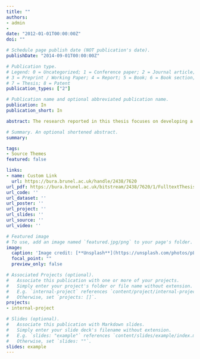 ```yaml
---
title: ""
authors:
- admin
- 
date: "2012-01-01T00:00:00Z"
doi: ""

# Schedule page publish date (NOT publication's date).
publishDate: "2014-09-01T00:00:00Z"

# Publication type.
# Legend: 0 = Uncategorized; 1 = Conference paper; 2 = Journal article;
# 3 = Preprint / Working Paper; 4 = Report; 5 = Book; 6 = Book section;
# 7 = Thesis; 8 = Patent
publication_types: ["2"]

# Publication name and optional abbreviated publication name.
publication: In 
publication_short: In 

abstract: The research reported in this thesis focuses on developing a framework for game design to protect computer users against phishing attacks. A comprehensive literature review was conducted to understand the research domain, support the proposed research work and identify the research gap to fulfil the contribution to knowledge. Two studies and one theoretical design were carried out to achieve the aim of this research reported in this thesis. A quantitative approach was used in the first study while engaging both quantitative and qualitative approaches in the second study. The first study reported in this thesis was focused to investigate the key elements that should be addressed in the game design framework to avoid phishing attacks. The proposed game design framework was aimed to enhance the user avoidance behaviour through motivation to thwart phishing attack. The results of this study revealed that perceived threat, safeguard effectiveness, safeguard cost, self-efficacy, perceived severity and perceived susceptibility elements should be incorporated into the game design framework for computer users to avoid phishing attacks through their motivation. The theoretical design approach was focused on designing a mobile game to educate computer users against phishing attacks. The elements of the framework were addressed in the mobile game design context. The main objective of the proposed mobile game design was to teach users how to identify phishing website addresses (URLs), which is one of many ways of identifying a phishing attack. The mobile game prototype was developed using MIT App inventor emulator. In the second study, the formulated game design framework was evaluated through the deployed mobile game prototype on a HTC One X touch screen smart phone. Then a discussion is reported in this thesis investigating the effectiveness of the developed mobile game prototype compared to traditional online learning to thwart phishing threats. Finally, the research reported in this thesis found that the mobile game is somewhat effective in enhancing the user’s phishing awareness. It also revealed that the participants who played the mobile game were better able to identify fraudulent websites compared to the participants who read the website without any training. Therefore, the research reported in this thesis determined that perceived threat, safeguard effectiveness, safeguard cost, self-efficacy, perceived threat and perceived susceptibility elements have a significant impact on avoidance behaviour through motivation to thwart phishing attacks as addressed in the game design framework.

# Summary. An optional shortened abstract.
summary: 

tags:
- Source Themes
featured: false

links:
- name: Custom Link
  url: https://bura.brunel.ac.uk/handle/2438/7620
url_pdf: https://bura.brunel.ac.uk/bitstream/2438/7620/1/FulltextThesis.pdf
url_code: ''
url_dataset: ''
url_poster: ''
url_project: ''
url_slides: ''
url_source: ''
url_video: ''

# Featured image
# To use, add an image named `featured.jpg/png` to your page's folder. 
image:
  caption: 'Image credit: [**Unsplash**](https://unsplash.com/photos/pLCdAaMFLTE)'
  focal_point: ""
  preview_only: false

# Associated Projects (optional).
#   Associate this publication with one or more of your projects.
#   Simply enter your project's folder or file name without extension.
#   E.g. `internal-project` references `content/project/internal-project/index.md`.
#   Otherwise, set `projects: []`.
projects:
- internal-project

# Slides (optional).
#   Associate this publication with Markdown slides.
#   Simply enter your slide deck's filename without extension.
#   E.g. `slides: "example"` references `content/slides/example/index.md`.
#   Otherwise, set `slides: ""`.
slides: example
---
```



